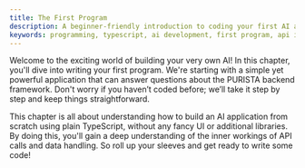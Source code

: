 ```yaml
---
title: The First Program
description: A beginner-friendly introduction to coding your first AI application using plain TypeScript without additional libraries or frameworks.
keywords: programming, typescript, ai development, first program, api integration, purista backend framework
---
```


Welcome to the exciting world of building your very own AI! In this chapter, you'll dive into writing your first program. We're starting with a simple yet powerful application that can answer questions about the PURISTA backend framework. Don't worry if you haven’t coded before; we’ll take it step by step and keep things straightforward.

This chapter is all about understanding how to build an AI application from scratch using plain TypeScript, without any fancy UI or additional libraries. By doing this, you'll gain a deep understanding of the inner workings of API calls and data handling. So roll up your sleeves and get ready to write some code!